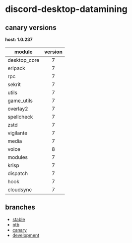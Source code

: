 # discord-desktop-datamining

## canary versions

**host: 1.0.237**

| module | version |
| ------ | :-----: |
| desktop_core | 7 |
| erlpack | 7 |
| rpc | 7 |
| sekrit | 7 |
| utils | 7 |
| game_utils | 7 |
| overlay2 | 7 |
| spellcheck | 7 |
| zstd | 7 |
| vigilante | 7 |
| media | 7 |
| voice | 8 |
| modules | 7 |
| krisp | 7 |
| dispatch | 7 |
| hook | 7 |
| cloudsync | 7 |

## branches

- [stable](https://github.com/OpenAsar/discord-desktop-datamining/tree/stable)
- [ptb](https://github.com/OpenAsar/discord-desktop-datamining/tree/ptb)
- [canary](https://github.com/OpenAsar/discord-desktop-datamining/tree/canary)
- [development](https://github.com/OpenAsar/discord-desktop-datamining/tree/development)